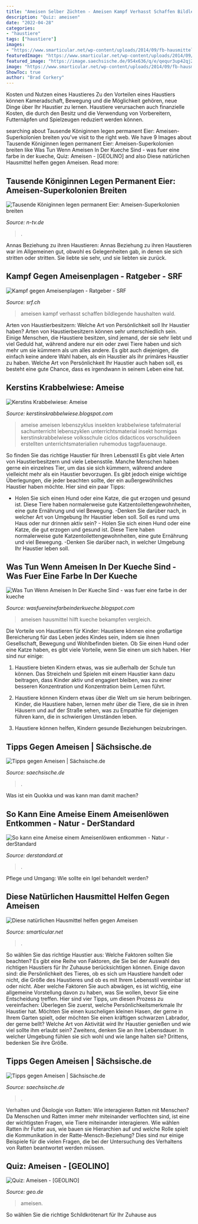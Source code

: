 ```yaml
---
title: "Ameisen Selber Züchten - Ameisen Kampf Verhasst Schaffen Bildlegende Haushalten Wald"
description: "Quiz: ameisen"
date: "2022-04-28"
categories:
- "haustiere"
tags: ["haustiere"]
images:
- "https://www.smarticular.net/wp-content/uploads/2014/09/fb-hausmittel-gegen-ameisen-30x16.jpg"
featuredImage: "https://www.smarticular.net/wp-content/uploads/2014/09/fb-hausmittel-gegen-ameisen-30x16.jpg"
featured_image: "https://image.saechsische.de/954x636/q/e/qequr3up42qj2ptk41jb56bbx4si110t.jpg"
image: "https://www.smarticular.net/wp-content/uploads/2014/09/fb-hausmittel-gegen-ameisen-30x16.jpg"
ShowToc: true
author: "Brad Corkery"
---
```



Kosten und Nutzen eines Haustieres
Zu den Vorteilen eines Haustiers können Kameradschaft, Bewegung und die Möglichkeit gehören, neue Dinge über Ihr Haustier zu lernen. Haustiere verursachen auch finanzielle Kosten, die durch den Besitz und die Verwendung von Vorbereitern, Futternäpfen und Spielzeugen reduziert werden können.

	

		
searching about Tausende Königinnen legen permanent Eier: Ameisen-Superkolonien breiten you've visit to the right web. We have 9 Images about Tausende Königinnen legen permanent Eier: Ameisen-Superkolonien breiten like Was Tun Wenn Ameisen In Der Kueche Sind - was fuer eine farbe in der kueche, Quiz: Ameisen - [GEOLINO] and also Diese natürlichen Hausmittel helfen gegen Ameisen. Read more:
		
    
## Tausende Königinnen Legen Permanent Eier: Ameisen-Superkolonien Breiten

<img loading=lazy src="https://apps-cloud.n-tv.de/img/2750371-1354616016000/16-9/750/ameise.jpg" onerror="this.onerror=null;this.src='https://tse4.mm.bing.net/th?id=OIP.AXJmyS180B6mJT861qXX8wHaEK&amp;pid=15.1';" alt="Tausende Königinnen legen permanent Eier: Ameisen-Superkolonien breiten">

_Source: n-tv.de_

>. 

	

Annas Beziehung zu ihren Haustieren: Annas Beziehung zu ihren Haustieren war im Allgemeinen gut, obwohl es Gelegenheiten gab, in denen sie sich stritten oder stritten. Sie liebte sie sehr, und sie liebten sie zurück.

    
## Kampf Gegen Ameisenplagen - Ratgeber - SRF

<img loading=lazy src="https://www.srf.ch/static/radio/modules/dynimages/624/srf-1/2014/05/diverses/201143.140527_rg_colourbox.jpg" onerror="this.onerror=null;this.src='https://tse4.mm.bing.net/th?id=OIP.zHd4FOhdBBqyk4HTyDr7mgHaEK&amp;pid=15.1';" alt="Kampf gegen Ameisenplagen - Ratgeber - SRF">

_Source: srf.ch_

>ameisen kampf verhasst schaffen bildlegende haushalten wald. 

	

Arten von Haustierbesitzern: Welche Art von Persönlichkeit soll Ihr Haustier haben?
Arten von Haustierbesitzern können sehr unterschiedlich sein. Einige Menschen, die Haustiere besitzen, sind jemand, der sie sehr liebt und viel Geduld hat, während andere nur ein oder zwei Tiere haben und sich mehr um sie kümmern als um alles andere. Es gibt auch diejenigen, die einfach keine andere Wahl haben, als ein Haustier als ihr primäres Haustier zu haben. Welche Art von Persönlichkeit Ihr Haustier auch haben soll, es besteht eine gute Chance, dass es irgendwann in seinem Leben eine hat.

    
## Kerstins Krabbelwiese: Ameise

<img loading=lazy src="https://3.bp.blogspot.com/-lnh0uTkvLnA/U_TeS1HD5ZI/AAAAAAAAKwY/62JyOIZoCKE/s1600/Ameise_Tafelmaterial.jpg" onerror="this.onerror=null;this.src='https://tse1.mm.bing.net/th?id=OIP.LrYM0cUNBT_HXOi-q2qgigHaFB&amp;pid=15.1';" alt="Kerstins Krabbelwiese: Ameise">

_Source: kerstinskrabbelwiese.blogspot.com_

>ameise ameisen lebenszyklus insekten krabbelwiese tafelmaterial sachunterricht lebenszyklen unterrichtsmaterial insekt hormigas kerstinskrabbelwiese volksschule ciclos didacticos vorschulideen erstellten unterrichtsmaterialien ruhemodus tagpfauenauge. 

	

So finden Sie das richtige Haustier für Ihren Lebensstil
Es gibt viele Arten von Haustierbesitzern und viele Lebensstile. Manche Menschen haben gerne ein einzelnes Tier, um das sie sich kümmern, während andere vielleicht mehr als ein Haustier bevorzugen. Es gibt jedoch einige wichtige Überlegungen, die jeder beachten sollte, der ein außergewöhnliches Haustier haben möchte. Hier sind ein paar Tipps:
- Holen Sie sich einen Hund oder eine Katze, die gut erzogen und gesund ist. Diese Tiere haben normalerweise gute Katzentoilettengewohnheiten, eine gute Ernährung und viel Bewegung.
-Denken Sie darüber nach, in welcher Art von Umgebung Ihr Haustier leben soll. Soll es rund ums Haus oder nur drinnen aktiv sein? - Holen Sie sich einen Hund oder eine Katze, die gut erzogen und gesund ist. Diese Tiere haben normalerweise gute Katzentoilettengewohnheiten, eine gute Ernährung und viel Bewegung. -Denken Sie darüber nach, in welcher Umgebung Ihr Haustier leben soll.

    
## Was Tun Wenn Ameisen In Der Kueche Sind - Was Fuer Eine Farbe In Der Kueche

<img loading=lazy src="https://i.ytimg.com/vi/sMhXg5N8S84/maxresdefault.jpg" onerror="this.onerror=null;this.src='https://tse1.mm.bing.net/th?id=OIP.4zMdvHcP4X7VgkYqWXe-jAHaEK&amp;pid=15.1';" alt="Was Tun Wenn Ameisen In Der Kueche Sind - was fuer eine farbe in der kueche">

_Source: wasfuereinefarbeinderkueche.blogspot.com_

>ameisen hausmittel hilft kueche bekampfen vergleich. 

	

Die Vorteile von Haustieren für Kinder:
Haustiere können eine großartige Bereicherung für das Leben jedes Kindes sein, indem sie ihnen Gesellschaft, Bewegung und Wohlbefinden bieten. Ob Sie einen Hund oder eine Katze haben, es gibt viele Vorteile, wenn Sie einen um sich haben. Hier sind nur einige:
1. Haustiere bieten Kindern etwas, was sie außerhalb der Schule tun können. Das Streicheln und Spielen mit einem Haustier kann dazu beitragen, dass Kinder aktiv und engagiert bleiben, was zu einer besseren Konzentration und Konzentration beim Lernen führt.

2. Haustiere können Kindern etwas über die Welt um sie herum beibringen. Kinder, die Haustiere haben, lernen mehr über die Tiere, die sie in ihren Häusern und auf der Straße sehen, was zu Empathie für diejenigen führen kann, die in schwierigen Umständen leben.

3. Haustiere können helfen, Kindern gesunde Beziehungen beizubringen.

    
## Tipps Gegen Ameisen | Sächsische.de

<img loading=lazy src="https://image.saechsische.de/954x636/q/e/qequr3up42qj2ptk41jb56bbx4si110t.jpg" onerror="this.onerror=null;this.src='https://tse2.mm.bing.net/th?id=OIP.9rNYoKGur4CxQknP34nOGwHaE8&amp;pid=15.1';" alt="Tipps gegen Ameisen | Sächsische.de">

_Source: saechsische.de_

>. 

	

Was ist ein Quokka und was kann man damit machen?

    
## So Kann Eine Ameise Einem Ameisenlöwen Entkommen - Natur - DerStandard

<img loading=lazy src="https://images.derstandard.at/img/2015/05/15/ameise.jpg?w=750&amp;s=fc99a47d" onerror="this.onerror=null;this.src='https://tse3.mm.bing.net/th?id=OIP.BTguZiMacuN5BnvWEks5cwHaFS&amp;pid=15.1';" alt="So kann eine Ameise einem Ameisenlöwen entkommen - Natur - derStandard">

_Source: derstandard.at_

>. 

	

Pflege und Umgang: Wie sollte ein Igel behandelt werden?

    
## Diese Natürlichen Hausmittel Helfen Gegen Ameisen

<img loading=lazy src="https://www.smarticular.net/wp-content/uploads/2014/09/fb-hausmittel-gegen-ameisen-30x16.jpg" onerror="this.onerror=null;this.src='https://tse4.mm.bing.net/th?id=OIP.Dv6ggV7ku4HuUa1X8w5SzAAAAA&amp;pid=15.1';" alt="Diese natürlichen Hausmittel helfen gegen Ameisen">

_Source: smarticular.net_

>. 

	

So wählen Sie das richtige Haustier aus: Welche Faktoren sollten Sie beachten?
Es gibt eine Reihe von Faktoren, die Sie bei der Auswahl des richtigen Haustiers für Ihr Zuhause berücksichtigen können. Einige davon sind: die Persönlichkeit des Tieres, ob es sich um Haustiere handelt oder nicht, die Größe des Haustieres und ob es mit Ihrem Lebensstil vereinbar ist oder nicht. Aber welche Faktoren Sie auch abwägen, es ist wichtig, eine allgemeine Vorstellung davon zu haben, was Sie wollen, bevor Sie eine Entscheidung treffen. Hier sind vier Tipps, um diesen Prozess zu vereinfachen:
Überlegen Sie zuerst, welche Persönlichkeitsmerkmale Ihr Haustier hat. Möchten Sie einen kuscheligen kleinen Hasen, der gerne in Ihrem Garten spielt, oder möchten Sie einen kräftigen schwarzen Labrador, der gerne bellt? Welche Art von Aktivität wird Ihr Haustier genießen und wie viel sollte ihm erlaubt sein? Zweitens, denken Sie an ihre Lebensdauer. In welcher Umgebung fühlen sie sich wohl und wie lange halten sie? Drittens, bedenken Sie ihre Größe.

    
## Tipps Gegen Ameisen | Sächsische.de

<img loading=lazy src="https://image.saechsische.de/633x422/q/e/qequr3up42qj2ptk41jb56bbx4si110t.jpg" onerror="this.onerror=null;this.src='https://tse2.mm.bing.net/th?id=OIP.L83D4Ey9NvvXgfBh2Rg-CAHaE8&amp;pid=15.1';" alt="Tipps gegen Ameisen | Sächsische.de">

_Source: saechsische.de_

>. 

	

Verhalten und Ökologie von Ratten: Wie interagieren Ratten mit Menschen?
Da Menschen und Ratten immer mehr miteinander verflochten sind, ist eine der wichtigsten Fragen, wie Tiere miteinander interagieren. Wie wählen Ratten ihr Futter aus, wie bauen sie Hierarchien auf und welche Rolle spielt die Kommunikation in der Ratte-Mensch-Beziehung? Dies sind nur einige Beispiele für die vielen Fragen, die bei der Untersuchung des Verhaltens von Ratten beantwortet werden müssen.

    
## Quiz: Ameisen - [GEOLINO]

<img loading=lazy src="https://image.geo.de/30110276/t/s_/v3/w1440/r1.7778/-/ameisen-teaser-jpg--61161-.jpg" onerror="this.onerror=null;this.src='https://tse2.mm.bing.net/th?id=OIP.dncUb2NOJNm7Rx2BJ-ZwzQHaEK&amp;pid=15.1';" alt="Quiz: Ameisen - [GEOLINO]">

_Source: geo.de_

>ameisen. 

	

So wählen Sie die richtige Schildkrötenart für Ihr Zuhause aus

